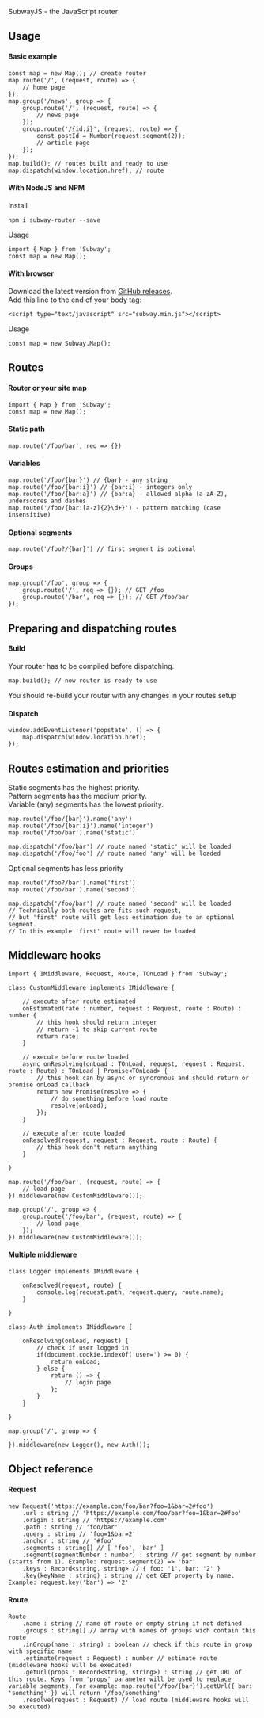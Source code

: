 SubwayJS - the JavaScript router

## Usage

#### Basic example

    const map = new Map(); // create router
    map.route('/', (request, route) => {
        // home page
    });
    map.group('/news', group => {
        group.route('/', (request, route) => {
            // news page
        });
        group.route('/{id:i}', (request, route) => {
            const postId = Number(request.segment(2));
            // article page
        });
    });
    map.build(); // routes built and ready to use
    map.dispatch(window.location.href); // route

#### With NodeJS and NPM

Install

    npm i subway-router --save

Usage

    import { Map } from 'Subway';
    const map = new Map();

#### With browser

Download the latest version from [GitHub releases](https://github.com/Alcohol120/SubwayJS/releases).\
Add this line to the end of your body tag:

    <script type="text/javascript" src="subway.min.js"></script>

Usage

    const map = new Subway.Map();

## Routes

#### Router or your site map

    import { Map } from 'Subway';
    const map = new Map();

#### Static path
    map.route('/foo/bar', req => {})

#### Variables
    map.route('/foo/{bar}') // {bar} - any string
    map.route('/foo/{bar:i}') // {bar:i} - integers only
    map.route('/foo/{bar:a}') // {bar:a} - allowed alpha (a-zA-Z), underscores and dashes
    map.route('/foo/{bar:[a-z]{2}\d+}') - pattern matching (case insensitive)

#### Optional segments
    map.route('/foo?/{bar}') // first segment is optional

#### Groups
    map.group('/foo', group => {
        group.route('/', req => {}); // GET /foo
        group.route('/bar', req => {}); // GET /foo/bar
    });

## Preparing and dispatching routes

#### Build

Your router has to be compiled before dispatching.

    map.build(); // now router is ready to use

You should re-build your router with any changes in your routes setup

#### Dispatch

    window.addEventListener('popstate', () => {
        map.dispatch(window.location.href);
    });

## Routes estimation and priorities
Static segments has the highest priority.\
Pattern segments has the medium priority.\
Variable (any) segments has the lowest priority.

    map.route('/foo/{bar}').name('any')
    map.route('/foo/{bar:i}').name('integer')
    map.route('/foo/bar').name('static')
    
    map.dispatch('/foo/bar') // route named 'static' will be loaded
    map.dispatch('/foo/foo') // route named 'any' will be loaded

Optional segments has less priority

    map.route('/foo?/bar').name('first')
    map.route('/foo/bar').name('second')
    
    map.dispatch('/foo/bar') // route named 'second' will be loaded
    // Technically both routes are fits such request,
    // but 'first' route will get less estimation due to an optional segment.
    // In this example 'first' route will never be loaded

## Middleware hooks

    import { IMiddleware, Request, Route, TOnLoad } from 'Subway';

    class CustomMiddleware implements IMiddleware {

        // execute after route estimated
        onEstimated(rate : number, request : Request, route : Route) : number {
            // this hook should return integer
            // return -1 to skip current route
            return rate;
        }

        // execute before route loaded
        async onResolving(onLoad : TOnLoad, request, request : Request, route : Route) : TOnLoad | Promise<TOnLoad> {
            // this hook can by async or syncronous and should return or promise onLoad callback
            return new Promise(resolve => {
                // do something before load route
                resolve(onLoad);
            });
        }

        // execute after route loaded
        onResolved(request, request : Request, route : Route) {
            // this hook don't return anything
        }

    }
    
    map.route('/foo/bar', (request, route) => {
        // load page
    }).middleware(new CustomMiddleware());
    
    map.group('/', group => {
        group.route('/foo/bar', (request, route) => {
            // load page
        });
    }).middleware(new CustomMiddleware());

#### Multiple middleware

    class Logger implements IMiddleware {
        
        onResolved(request, route) {
            console.log(request.path, request.query, route.name);
        }
        
    }

    class Auth implements IMiddleware {
        
        onResolving(onLoad, request) {
            // check if user logged in
            if(document.cookie.indexOf('user=') >= 0) {
                return onLoad;
            } else {
                return () => {
                    // login page
                };
            }
        }
        
    }

    map.group('/', group => {
        ...
    }).middleware(new Logger(), new Auth());

## Object reference

#### Request

    new Request('https://example.com/foo/bar?foo=1&bar=2#foo')
        .url : string // 'https://example.com/foo/bar?foo=1&bar=2#foo'
        .origin : string // 'https://example.com'
        .path : string // 'foo/bar'
        .query : string // 'foo=1&bar=2'
        .anchor : string // '#foo'
        .segments : string[] // [ 'foo', 'bar' ]
        .segment(segmentNumber : number) : string // get segment by number (starts from 1). Example: request.segment(2) => 'bar'
        .keys : Record<string, string> // { foo: '1', bar: '2' }
        .key(keyName : string) : string // get GET property by name. Example: request.key('bar') => '2'

#### Route

    Route
        .name : string // name of route or empty string if not defined
        .groups : string[] // array with names of groups wich contain this route 
        .inGroup(name : string) : boolean // check if this route in group with specific name
        .estimate(request : Request) : number // estimate route (middleware hooks will be executed)
        .getUrl(props : Record<string, string>) : string // get URL of this route. Keys from 'props' parameter will be used to replace variable segments. For example: map.route('/foo/{bar}').getUrl({ bar: 'something' }) will return '/foo/something'
        .resolve(request : Request) // load route (middleware hooks will be executed)